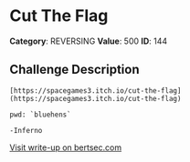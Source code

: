 # Cut The Flag
**Category**: REVERSING
**Value**: 500
**ID**: 144

## Challenge Description
```
[https://spacegames3.itch.io/cut-the-flag](https://spacegames3.itch.io/cut-the-flag)

pwd: `bluehens`

-Inferno
```

[Visit write-up on bertsec.com](https://bertsec.com/cut-the-flag)
